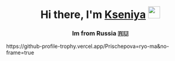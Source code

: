 <h1 align="center">Hi there, I'm <a href="[https://prischepova.ru/](https://github.com/Prischepova)" target="_blank">Kseniya</a> 
<img src="https://github.com/blackcater/blackcater/raw/main/images/Hi.gif" height="32"/></h1>
<h3 align="center">Im from Russia 🇷🇺</h3>
https://github-profile-trophy.vercel.app/Prischepova=ryo-ma&no-frame=true
